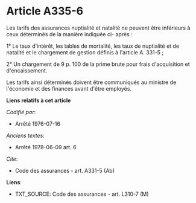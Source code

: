 # Article A335-6

Les tarifs des assurances nuptialité et natalité ne peuvent être inférieurs à ceux déterminés de la manière indiquée ci-
après :

1° Le taux d'intérêt, les tables de mortalité, les taux de nuptialité et de natalité et le chargement de gestion définis à
l'article A. 331-5 ;

2° Un chargement de 9 p. 100 de la prime brute pour frais d'acquisition et d'encaissement.

Les tarifs ainsi déterminés doivent être communiqués au ministre de l'économie et des finances avant d'être employés.

**Liens relatifs à cet article**

_Codifié par_:

  - Arrêté 1976-07-16

_Anciens textes_:

  - Arrêté 1978-06-09 art. 6

_Cite_:

  - Code des assurances - art. A331-5 (Ab)

**Liens**:

  - TXT_SOURCE: Code des assurances - art. L310-7 (M)
